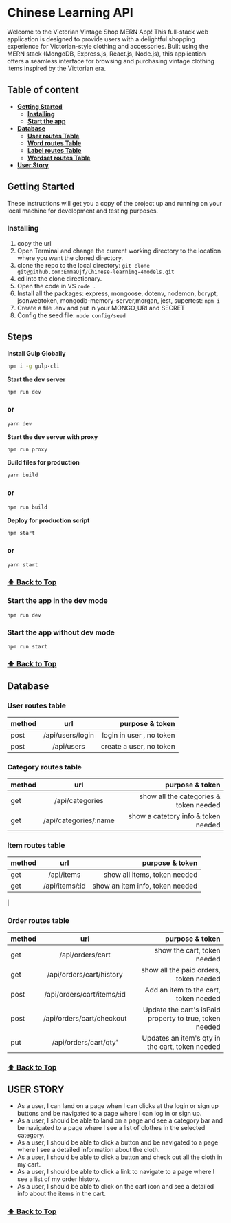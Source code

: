 # Chinese Learning API
Welcome to the Victorian Vintage Shop MERN App! This full-stack web application is designed to provide users with a delightful shopping experience for Victorian-style clothing and accessories. Built using the MERN stack (MongoDB, Express.js, React.js, Node.js), this application offers a seamless interface for browsing and purchasing vintage clothing items inspired by the Victorian era.

## Table of content  
- [**Getting Started**](#getting-started)
   - [**Installing**](#installing)
   - [**Start the app**](#steps)
- [**Database**](#database)
   - [**User routes Table**](#user-routes-table)
   - [**Word routes Table**](#word-routes-table)
   - [**Label routes Table**](#label-routes-table)
   - [**Wordset routes Table**](#wordset-routes-table)
- [**User Story**](#user-story)
 
  
  
## Getting Started 
These instructions will get you a copy of the project up and running on your local machine for development and testing purposes. 

### Installing

1. copy the url
2. Open Terminal and change the current working directory to the location where you want the cloned directory.
3. clone the repo to the local directory: `git clone git@github.com:EmmaQjf/Chinese-learning-4models.git`
4. cd into the clone directionary.
5. Open the code in VS `code .`  
6. Install all the packages: express, mongoose, dotenv, nodemon, bcrypt, jsonwebtoken, mongodb-memory-server,morgan, jest, supertest:  `npm i`
7. Create a file .env and put in your MONGO_URI and SECRET
8. Config the seed file:  `node config/seed`
   
   
## Steps

**Install Gulp Globally**
```bash
npm i -g gulp-cli
```

**Start the dev server**
```bash
npm run dev
```
### or
```bash
yarn dev
```

**Start the dev server with proxy**
```bash
npm run proxy
```

**Build files for production**
```bash
yarn build
```
### or

```bash
npm run build
```

**Deploy for production script**
```bash
npm start
```
### or
```bash
yarn start
```
### [:arrow_up: Back to Top](#table-of-content)

### <a name="dev-mode"></a>Start the app in the dev mode 
`npm run dev`

### <a name="no-dev-mode"></a>Start the app without dev mode 
`npm run start`

### [:arrow_up: Back to Top](#table-of-content)

## Database
### User routes table
| method | url | purpose  & token | 
| :---         |     :---:      |          ---: |
| post | /api/users/login | login in user , no token|
| post | /api/users | create a user, no token |


### Category routes table
| method | url | purpose & token |
| :---         |     :---:      |          ---: |
| get | /api/categories | show all the categories & token needed |
| get | /api/categories/:name | show a catetory info & token needed |

### Item routes table
| method | url | purpose & token |
| :---         |     :---:      |          ---: |
| get | /api/items | show all items, token needed |
| get | /api/items/:id | show an item info, token needed|
|

### Order routes table
| method | url | purpose & token |
| :---         |     :---:      |          ---: |
| get | /api/orders/cart | show the cart, token needed |
| get | /api/orders/cart/history | show all the paid orders, token needed |
| post | /api/orders/cart/items/:id | Add an item to the cart, token needed|
| post | /api/orders/cart/checkout| Update the cart's isPaid property to true, token needed |
| put | /api/orders/cart/qty' | Updates an item's qty in the cart, token needed|
### [:arrow_up: Back to Top](#table-of-content)


## USER STORY

+ As a user, I can land on a page when I can clicks at the login or sign up buttons and be navigated to a page where I can log in or sign up.
+ As a user, I should be able to land on a page and see a category bar and be navigated to a page where I see a list of clothes in the selected category.
+ As a user, I should be able to click a button and be navigated to a page where I see a detailed information about the cloth.
+ As a user, I should be able to  click a button and check out all the cloth in my cart. 
+ As a user, I should be able to click a link to navigate to a page where I see a list of my order history.
+ As a user, I should be able to click on the cart icon and see a detailed info about the items in the cart. 

### [:arrow_up: Back to Top](#table-of-content)

